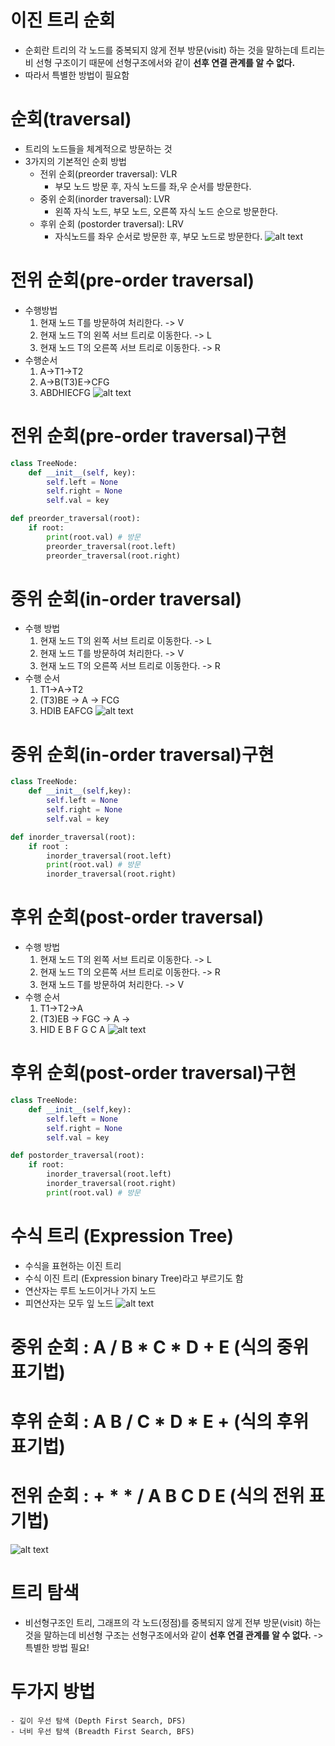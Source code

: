 # 이진 트리 순회
- 순회란 트리의 각 노드를 중복되지 않게 전부 방문(visit) 하는 것을 말하는데 트리는 비 선형 구조이기 때문에 선형구조에서와 같이 **선후 연결 관계를 알 수 없다.**
- 따라서 특별한 방법이 필요함

# 순회(traversal)
- 트리의 노드들을 체계적으로 방문하는 것
- 3가지의 기본적인 순회 방법
    - 전위 순회(preorder traversal): VLR
        - 부모 노드 방문 후, 자식 노드를 좌,우 순서를 방문한다.
    - 중위 순회(inorder traversal): LVR
        - 왼쪽 자식 노드, 부모 노드, 오른쪽 자식 노드 순으로 방문한다.
    - 후위 순회 (postorder traversal): LRV
        - 자식노드를 좌우 순서로 방문한 후, 부모 노드로 방문한다.
    ![alt text](image-16.png)

# 전위 순회(pre-order traversal)
- 수행방법
    1. 현재 노드 T를 방문하여 처리한다. -> V
    2. 현재 노드 T의 왼쪽 서브 트리로 이동한다. -> L
    3. 현재 노드 T의 오른쪽 서브 트리로 이동한다. -> R
- 수행순서
    1. A->T1->T2
    2. A->B(T3)E->CFG
    3. ABDHIECFG
![alt text](image-17.png)

#  전위 순회(pre-order traversal)구현
```python
class TreeNode:
    def __init__(self, key):
        self.left = None
        self.right = None
        self.val = key

def preorder_traversal(root):
    if root:
        print(root.val) # 방문
        preorder_traversal(root.left)
        preorder_traversal(root.right)
```

# 중위 순회(in-order traversal)
- 수행 방법
    1. 현재 노드 T의 왼쪽 서브 트리로 이동한다. -> L
    2. 현재 노드 T를 방문하여 처리한다. -> V
    3. 현재 노드 T의 오른쪽 서브 트리로 이동한다. -> R
- 수행 순서
    1. T1->A->T2
    2. (T3)BE -> A -> FCG
    3. HDIB EAFCG
![alt text](image-18.png)

# 중위 순회(in-order traversal)구현
```python
class TreeNode:
    def __init__(self,key):
        self.left = None
        self.right = None
        self.val = key

def inorder_traversal(root):
    if root :
        inorder_traversal(root.left)
        print(root.val) # 방문
        inorder_traversal(root.right)
```

# 후위 순회(post-order traversal)
- 수행 방법
    1. 현재 노드 T의 왼쪽 서브 트리로 이동한다. -> L
    2. 현재 노드 T의 오른쪽 서브 트리로 이동한다. -> R
    3. 현재 노드 T를 방문하여 처리한다. -> V
- 수행 순서
    1. T1->T2->A
    2. (T3)EB -> FGC -> A ->
    3. HID E B F G C A
![alt text](image-19.png)

# 후위 순회(post-order traversal)구현
```python
class TreeNode:
    def __init__(self,key):
        self.left = None
        self.right = None
        self.val = key

def postorder_traversal(root):
    if root:
        inorder_traversal(root.left)
        inorder_traversal(root.right)
        print(root.val) # 방문
```

# 수식 트리 (Expression Tree)
- 수식을 표현하는 이진 트리
- 수식 이진 트리 (Expression binary Tree)라고 부르기도 함
- 연산자는 루트 노드이거나 가지 노드
- 피연산자는 모두 잎 노드
![alt text](image-20.png)

# 중위 순회 : A / B * C * D + E (식의 중위 표기법)
# 후위 순회 : A B / C * D * E + (식의 후위 표기법)
# 전위 순회 : + * * / A B C D E (식의 전위 표기법)
![alt text](image-21.png)

# 트리 탐색
- 비선형구조인 트리, 그래프의 각 노드(정점)를 중복되지 않게 전부 방문(visit) 하는 것을 말하는데 비선형 구조는 선형구조에서와 같이 **선후 연결 관계를 알 수 없다.** -> 특별한 방법 필요!

# 두가지 방법
    - 깊이 우선 탐색 (Depth First Search, DFS)
    - 너비 우선 탐색 (Breadth First Search, BFS)